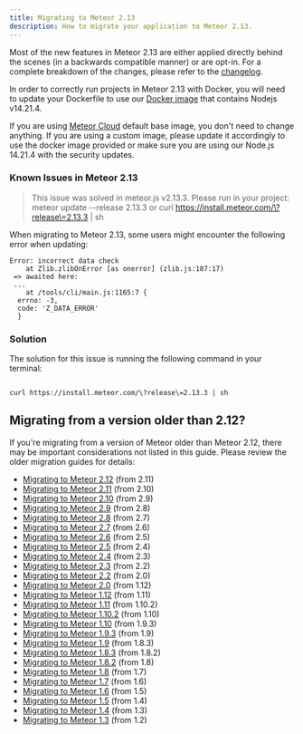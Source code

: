 ```yaml
---
title: Migrating to Meteor 2.13
description: How to migrate your application to Meteor 2.13.
---
```


Most of the new features in Meteor 2.13 are either applied directly behind the
scenes (in a backwards compatible manner) or are opt-in. For a complete
breakdown of the changes, please refer to the [changelog](http://docs.meteor.com/changelog.html).

In order to correctly run projects in Meteor 2.13 with Docker, you will need to
update your Dockerfile to use our [Docker image](https://hub.docker.com/r/meteor/node) that contains Nodejs v14.21.4.

If you are using [Meteor Cloud](https://www.meteor.com/cloud) default base image, you don't need to change anything. If you are using a custom image, please update it accordingly to use the docker image provided or make sure you are using our Node.js 14.21.4 with the security updates.

<h3 id="known-issues"> Known Issues in Meteor 2.13 </h3>

> This issue was solved in meteor.js v2.13.3. Please run in your project:
> meteor update --release 2.13.3 or
> curl https://install.meteor.com/\?release\=2.13.3 | sh

When migrating to Meteor 2.13, some users might encounter the following error when updating:

```shell
Error: incorrect data check
    at Zlib.zlibOnError [as onerror] (zlib.js:187:17)
 => awaited here:
 ...
    at /tools/cli/main.js:1165:7 {
  errno: -3,
  code: 'Z_DATA_ERROR'
  }

```

<h3 id="solution"> Solution </h3>

The solution for this issue is running the following command in your terminal:

```shell

curl https://install.meteor.com/\?release\=2.13.3 | sh

```

<h2 id="older-versions">Migrating from a version older than 2.12?</h2>

If you're migrating from a version of Meteor older than Meteor 2.12, there may
be important considerations not listed in this guide.
 Please review the older migration guides for details:

* [Migrating to Meteor 2.12](2.12-migration.html) (from 2.11)
* [Migrating to Meteor 2.11](2.11-migration.html) (from 2.10)
* [Migrating to Meteor 2.10](2.10-migration.html) (from 2.9)
* [Migrating to Meteor 2.9](2.9-migration.html) (from 2.8)
* [Migrating to Meteor 2.8](2.8-migration.html) (from 2.7)
* [Migrating to Meteor 2.7](2.7-migration.html) (from 2.6)
* [Migrating to Meteor 2.6](2.6-migration.html) (from 2.5)
* [Migrating to Meteor 2.5](2.5-migration.html) (from 2.4)
* [Migrating to Meteor 2.4](2.4-migration.html) (from 2.3)
* [Migrating to Meteor 2.3](2.3-migration.html) (from 2.2)
* [Migrating to Meteor 2.2](2.2-migration.html) (from 2.0)
* [Migrating to Meteor 2.0](2.0-migration.html) (from 1.12)
* [Migrating to Meteor 1.12](1.12-migration.html) (from 1.11)
* [Migrating to Meteor 1.11](1.11-migration.html) (from 1.10.2)
* [Migrating to Meteor 1.10.2](1.10.2-migration.html) (from 1.10)
* [Migrating to Meteor 1.10](1.10-migration.html) (from 1.9.3)
* [Migrating to Meteor 1.9.3](1.9.3-migration.html) (from 1.9)
* [Migrating to Meteor 1.9](1.9-migration.html) (from 1.8.3)
* [Migrating to Meteor 1.8.3](1.8.3-migration.html) (from 1.8.2)
* [Migrating to Meteor 1.8.2](1.8.2-migration.html) (from 1.8)
* [Migrating to Meteor 1.8](1.8-migration.html) (from 1.7)
* [Migrating to Meteor 1.7](1.7-migration.html) (from 1.6)
* [Migrating to Meteor 1.6](1.6-migration.html) (from 1.5)
* [Migrating to Meteor 1.5](1.5-migration.html) (from 1.4)
* [Migrating to Meteor 1.4](1.4-migration.html) (from 1.3)
* [Migrating to Meteor 1.3](1.3-migration.html) (from 1.2)
